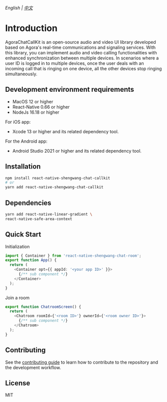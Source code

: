 _English | [中文](./README.zh.md)_

# Introduction

AgoraChatCallKit is an open-source audio and video UI library developed based on Agora's real-time communications and signaling services. With this library, you can implement audio and video calling functionalities with enhanced synchronization between multiple devices. In scenarios where a user ID is logged in to multiple devices, once the user deals with an incoming call that is ringing on one device, all the other devices stop ringing simultaneously.

## Development environment requirements

- MacOS 12 or higher
- React-Native 0.66 or higher
- NodeJs 16.18 or higher

For iOS app:

- Xcode 13 or higher and its related dependency tool.

For the Android app:

- Android Studio 2021 or higher and its related dependency tool.

## Installation

```sh
npm install react-native-shengwang-chat-callkit
# or
yarn add react-native-shengwang-chat-callkit
```

## Dependencies

```sh
yarn add react-native-linear-gradient \
react-native-safe-area-context
```

## Quick Start

Initialization

```typescript
import { Container } from 'react-native-shengwang-chat-room';
export function App() {
  return (
    <Container opt={{ appId: '<your app ID>' }}>
      {/** sub component */}
    </Container>
  );
}
```

Join a room

```typescript
export function ChatroomScreen() {
  return (
    <Chatroom roomId={'<room ID>'} ownerId={'<room owner ID>'}>
      {/** sub component */}
    </Chatroom>
  );
}
```

## Contributing

See the [contributing guide](../../CONTRIBUTING.md) to learn how to contribute to the repository and the development workflow.

## License

MIT
